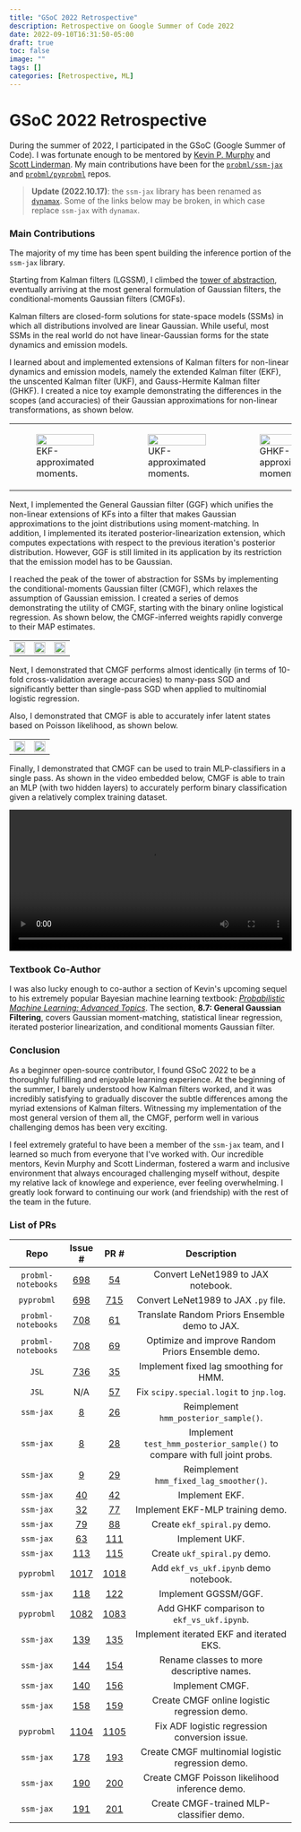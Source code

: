 ```yaml
---
title: "GSoC 2022 Retrospective"
description: Retrospective on Google Summer of Code 2022
date: 2022-09-10T16:31:50-05:00
draft: true
toc: false
image: ""
tags: []
categories: [Retrospective, ML]
---
```


# GSoC 2022 Retrospective

During the summer of 2022, I participated in the GSoC (Google Summer of Code). I was fortunate enough to be mentored by [Kevin P. Murphy](https://www.cs.ubc.ca/~murphyk/) and [Scott Linderman](https://web.stanford.edu/~swl1/). My main contributions have been for the [``probml/ssm-jax``](https://github.com/probml/dynamax) and [``probml/pyprobml``](https://github.com/probml/pyprobml) repos.

> **Update (2022.10.17)**: the `ssm-jax` library has been renamed as [`dynamax`](https://github.com/probml/dynamax). Some of the links below
may be broken, in which case replace `ssm-jax` with `dynamax`.


### Main Contributions

The majority of my time has been spent building the inference portion of the `ssm-jax` library.

Starting from Kalman filters (LGSSM), I climbed the [tower of abstraction](http://bit-player.org/2020/the-teetering-towers-of-abstraction), eventually arriving at the most general formulation of Gaussian filters, the conditional-moments Gaussian filters (CMGFs).

Kalman filters are closed-form solutions for state-space models (SSMs) in which all distributions involved are linear Gaussian. While useful, most SSMs in the real world do not have linear-Gaussian forms for the state dynamics and emission models.

I learned about and implemented extensions of Kalman filters for non-linear dynamics and emission models, namely the extended Kalman filter (EKF), the unscented Kalman filter (UKF), and Gauss-Hermite Kalman filter (GHKF). I created a nice toy example demonstrating the differences in the scopes (and accuracies) of their Gaussian approximations for non-linear transformations, as shown below.

<table>
  <tr>
    <td>
        <figure>
            <img src="/images/GSOC2022/ekf_post.png" style='width: 100%'>
            <figcaption>EKF-approximated moments.</figcaption>
        </figure>
    </td>
    <td>
        <figure>
            <img src="/images/GSOC2022/ukf_post.png" style='width: 100%'>
            <figcaption>UKF-approximated moments.</figcaption>
        </figure>
    </td>
    <td>
        <figure>
            <img src="/images/GSOC2022/ghkf_post.png" style='width: 100%'>
            <figcaption>GHKF-approximated moments.</figcaption>
        </figure>
    </td>
  </tr>
 </table>

 Next, I implemented the General Gaussian filter (GGF) which unifies the non-linear extensions of KFs into a filter that makes Gaussian approximations to the joint distributions using moment-matching. In addition, I implemented its iterated posterior-linearization extension, which computes expectations with respect to the previous iteration's posterior distribution. However, GGF is still limited in its application by its restriction that the emission model has to be Gaussian.

 I reached the peak of the tower of abstraction for SSMs by implementing the conditional-moments Gaussian filter (CMGF), which relaxes the assumption of Gaussian emission. I created a series of demos demonstrating the utility of CMGF, starting with the binary online logistical regression. As shown below, the CMGF-inferred weights rapidly converge to their MAP estimates.

<table>
  <tr>
    <td>
        <img src="/images/GSOC2022/cmgf_w0.png" style='width: 100%'>
    </td>
    <td>
        <img src="/images/GSOC2022/cmgf_w1.png" style='width: 100%'>
    </td>
    <td>
        <img src="/images/GSOC2022/cmgf_w2.png" style='width: 100%'>
    </td>
  </tr>
 </table> 

Next, I demonstrated that CMGF performs almost identically (in terms of 10-fold cross-validation average accuracies) to many-pass SGD and significantly better than single-pass SGD when applied to multinomial logistic regression.

Also, I demonstrated that CMGF is able to accurately infer latent states based on Poisson likelihood, as shown below.

<table>
  <tr>
    <td>
        <img src="/images/GSOC2022/cmgf_poisson1.png" style='width: 100%'>
    </td>
    <td>
        <img src="/images/GSOC2022/cmgf_poisson2.png" style='width: 100%'>
    </td>
  </tr>
 </table> 

Finally, I demonstrated that CMGF can be used to train MLP-classifiers in a single pass. As shown in the video embedded below, CMGF is able to train an MLP (with two hidden layers) to accurately perform binary classification given a relatively complex training dataset.

<video width=100% controls autoplay>
    <source src="/videos/GSOC2022/cmgf_mlp_classifier.mp4" type="video/mp4">
    Your browser does not support the video tag.  
</video>

### Textbook Co-Author
I was also lucky enough to co-author a section of Kevin's upcoming sequel to his extremely popular 
Bayesian machine learning textbook: [*Probabilistic Machine Learning: Advanced Topics*](https://probml.github.io/pml-book/book2.html).
The section, **8.7: General Gaussian Filtering**, covers Gaussian moment-matching, statistical linear regression,
iterated posterior linearization, and conditional moments Gaussian filter.



### Conclusion

As a beginner open-source contributor, I found GSoC 2022 to be a thoroughly fulfilling and enjoyable learning experience. At the beginning of the summer, I barely understood how Kalman filters worked, and it was incredibly satisfying to gradually discover the subtle differences among the myriad extensions of Kalman filters. Witnessing my implementation of the most general version of them all, the CMGF, perform well in various challenging demos has been very exciting.

I feel extremely grateful to have been a member of the `ssm-jax` team, and I learned so much from everyone that I've worked with. Our incredible mentors, Kevin Murphy and Scott Linderman, fostered a warm and inclusive environment that always encouraged challenging myself without, despite my relative lack of knowlege and experience, ever feeling overwhelming. I greatly look forward to continuing our work (and friendship) with the rest of the team in the future.


### List of PRs

|      **Repo**      |                       **Issue #**                      |                         **PR #**                         |                              **Description**                              |
|:------------------:|:------------------------------------------------------:|:--------------------------------------------------------:|:-------------------------------------------------------------------------:|
| `probml-notebooks` |  [698](https://github.com/probml/pyprobml/issues/698)  | [54](https://github.com/probml/probml-notebooks/pull/54) | Convert LeNet1989 to JAX notebook.                                        |
| `pyprobml`         | [698](https://github.com/probml/pyprobml/issues/698)   | [715](https://github.com/probml/pyprobml/pull/715)       | Convert LeNet1989 to JAX `.py` file.                                      |
| `probml-notebooks` | [708](https://github.com/probml/pyprobml/issues/708)   | [61](https://github.com/probml/probml-notebooks/pull/61) | Translate Random Priors Ensemble demo to JAX.                             |
| `probml-notebooks` | [708](https://github.com/probml/pyprobml/issues/708)   | [69](https://github.com/probml/probml-notebooks/pull/69) | Optimize and improve Random Priors Ensemble demo.                         |
| `JSL`              | [736](https://github.com/probml/pyprobml/issues/736)   | [35](https://github.com/probml/JSL/pull/35)              | Implement fixed lag smoothing for HMM.                                    |
| `JSL`              | N/A                                                    | [57](https://github.com/probml/JSL/pull/57)              | Fix `scipy.special.logit` to `jnp.log`.                                   |
| `ssm-jax`          | [8](https://github.com/probml/ssm-jax/issues/8)        | [26](https://github.com/probml/ssm-jax/pull/26)          | Reimplement `hmm_posterior_sample()`.                                     |
| `ssm-jax`          | [8](https://github.com/probml/ssm-jax/issues/8)        | [28](https://github.com/probml/ssm-jax/pull/28)          | Implement `test_hmm_posterior_sample()` to compare with full joint probs. |
| `ssm-jax`          | [9](https://github.com/probml/ssm-jax/issues/9)        | [29](https://github.com/probml/ssm-jax/pull/29)          | Reimplement `hmm_fixed_lag_smoother()`.                                   |
| `ssm-jax`          | [40](https://github.com/probml/ssm-jax/issues/40)      | [42](https://github.com/probml/ssm-jax/pull/42)          | Implement EKF.                                                            |
| `ssm-jax`          | [32](https://github.com/probml/ssm-jax/issues/32)      | [77](https://github.com/probml/ssm-jax/pull/77)          | Implement EKF-MLP training demo.                                          |
| `ssm-jax`          | [79](https://github.com/probml/ssm-jax/issues/79)      | [88](https://github.com/probml/ssm-jax/pull/88)          | Create `ekf_spiral.py` demo.                                              |
| `ssm-jax`          | [63](https://github.com/probml/ssm-jax/issues/63)      | [111](https://github.com/probml/ssm-jax/pull/111)        | Implement UKF.                                                            |
| `ssm-jax`          | [113](https://github.com/probml/ssm-jax/issues/113)    | [115](https://github.com/probml/ssm-jax/pull/115)        | Create `ukf_spiral.py` demo.                                              |
| `pyprobml`         | [1017](https://github.com/probml/pyprobml/issues/1017) | [1018](https://github.com/probml/pyprobml/pull/1018)     | Add `ekf_vs_ukf.ipynb` demo notebook.                                     |
| `ssm-jax`          | [118](https://github.com/probml/ssm-jax/issues/118)    | [122](https://github.com/probml/ssm-jax/pull/122)        | Implement GGSSM/GGF.                                                      |
| `pyprobml`         | [1082](https://github.com/probml/pyprobml/issues/1082) | [1083](https://github.com/probml/pyprobml/pull/1083)     | Add GHKF comparison to `ekf_vs_ukf.ipynb`.                                |
| `ssm-jax`          | [139](https://github.com/probml/ssm-jax/issues/139)    | [135](https://github.com/probml/ssm-jax/pull/135)        | Implement iterated EKF and iterated EKS.                                  |
| `ssm-jax`          | [144](https://github.com/probml/ssm-jax/issues/144)    | [154](https://github.com/probml/ssm-jax/pull/154)        | Rename classes to more descriptive names.                                 |
| `ssm-jax`          | [140](https://github.com/probml/ssm-jax/issues/140)    | [156](https://github.com/probml/ssm-jax/pull/156)        | Implement CMGF.                                                           |
| `ssm-jax`          | [158](https://github.com/probml/ssm-jax/issues/158)    | [159](https://github.com/probml/ssm-jax/pull/159)        | Create CMGF online logistic regression demo.                              |
| `pyprobml`         | [1104](https://github.com/probml/pyprobml/issues/1104) | [1105](https://github.com/probml/pyprobml/pull/1105)     | Fix ADF logistic regression conversion issue.                             |
| `ssm-jax`          | [178](https://github.com/probml/ssm-jax/issues/178)    | [193](https://github.com/probml/ssm-jax/pull/193)        | Create CMGF multinomial logistic regression demo.                         |
| `ssm-jax`          | [190](https://github.com/probml/ssm-jax/issues/190)    | [200](https://github.com/probml/ssm-jax/pull/200)        | Create CMGF Poisson likelihood inference demo.                            |
| `ssm-jax`          | [191](https://github.com/probml/ssm-jax/issues/191)    | [201](https://github.com/probml/ssm-jax/pull/201)        | Create CMGF-trained MLP-classifier demo.                                  |